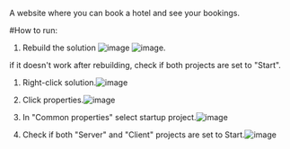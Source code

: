 A website where you can book a hotel and see your bookings.

#How to run:


1. Rebuild the solution ![image](https://github.com/user-attachments/assets/06fa34ab-3e3c-449a-929d-44f8d3e0f180)
![image](https://github.com/user-attachments/assets/d958dda5-a0e0-4435-a497-4cdc2d1764b1).

if it doesn't work after rebuilding, check if both projects are set to "Start".
1. Right-click solution.![image](https://github.com/user-attachments/assets/43491c82-98c8-4959-b4df-b9e9dc3528a8)

2. Click properties.![image](https://github.com/user-attachments/assets/8f343716-ca50-462a-923c-b0064ca969df)

3. In "Common properties" select startup project.![image](https://github.com/user-attachments/assets/93e8cf22-28f8-4027-a1c3-8383a5ed77b5)

4. Check if both "Server" and "Client" projects are set to Start.![image](https://github.com/user-attachments/assets/0c147a14-02f7-448c-bb59-ef78b21a1d4c)

 

